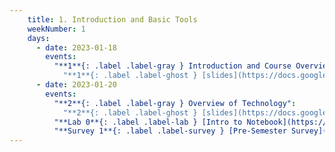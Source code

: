 ```yaml
---
    title: 1. Introduction and Basic Tools
    weekNumber: 1
    days:
      - date: 2023-01-18
        events:
          "**1**{: .label .label-gray } Introduction and Course Overview":
            "**1**{: .label .label-ghost } [slides](https://docs.google.com/) • [code](https://datahub.berkeley.edu/)"
      - date: 2023-01-20
        events:
          "**2**{: .label .label-gray } Overview of Technology":
            "**2**{: .label .label-ghost } [slides](https://docs.google.com/) • [code](https://datahub.berkeley.edu/)"
          "**Lab 0**{: .label .label-lab } [Intro to Notebook](https://datahub.berkeley.edu/)": 
          "**Survey 1**{: .label .label-survey } [Pre-Semester Survey](https://google.com) **(due Jan. 27)**":
---
```

